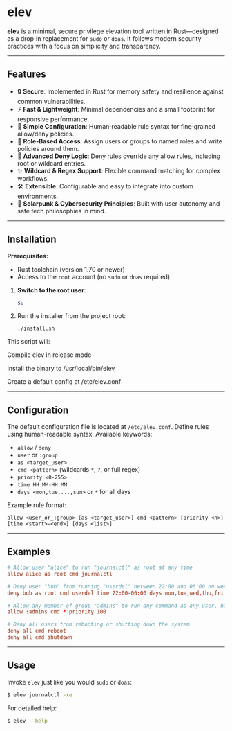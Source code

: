 # elev

**elev** is a minimal, secure privilege elevation tool written in Rust—designed as a drop‑in replacement for `sudo` or `doas`. It follows modern security practices with a focus on simplicity and transparency.

---

## Features

* 🔒 **Secure**: Implemented in Rust for memory safety and resilience against common vulnerabilities.
* ⚡ **Fast & Lightweight**: Minimal dependencies and a small footprint for responsive performance.
* 📝 **Simple Configuration**: Human‑readable rule syntax for fine‑grained allow/deny policies.
* 🧩 **Role-Based Access**: Assign users or groups to named roles and write policies around them.
* 🚫 **Advanced Deny Logic**: Deny rules override any allow rules, including root or wildcard entries.
* ✨ **Wildcard & Regex Support**: Flexible command matching for complex workflows.
* 🛠️ **Extensible**: Configurable and easy to integrate into custom environments.
* 🌱 **Solarpunk & Cybersecurity Principles**: Built with user autonomy and safe tech philosophies in mind.

---

## Installation

**Prerequisites:**

* Rust toolchain (version 1.70 or newer)
* Access to the `root` account (no `sudo` or `doas` required)

1. **Switch to the root user**:

   ```bash
   su -
   ```

2. Run the installer from the project root:
   ```
   ./install.sh
   ```


This script will:

Compile elev in release mode

Install the binary to /usr/local/bin/elev

Create a default config at /etc/elev.conf



---

## Configuration

The default configuration file is located at `/etc/elev.conf`. Define rules using human-readable syntax. Available keywords:

* `allow` / `deny`
* `user` or `:group`
* `as <target_user>`
* `cmd <pattern>` (wildcards `*`, `?`, or full regex)
* `priority <0-255>`
* `time HH:MM-HH:MM`
* `days <mon,tue,...,sun>` or `*` for all days

Example rule format:

```text
allow <user_or_:group> [as <target_user>] cmd <pattern> [priority <n>] [time <start>-<end>] [days <list>]
```

---

## Examples

```conf
# Allow user "alice" to run "journalctl" as root at any time
allow alice as root cmd journalctl

# Deny user "bob" from running "userdel" between 22:00 and 06:00 on weekdays
deny bob as root cmd userdel time 22:00-06:00 days mon,tue,wed,thu,fri

# Allow any member of group "admins" to run any command as any user, high priority
allow :admins cmd * priority 100

# Deny all users from rebooting or shutting down the system
deny all cmd reboot
deny all cmd shutdown
```

---

## Usage

Invoke `elev` just like you would `sudo` or `doas`:

```bash
$ elev journalctl -xe
```

For detailed help:

```bash
$ elev --help
```
